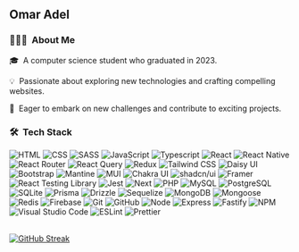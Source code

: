 <h2>Omar  Adel </h2>

### 👨🏻‍💻 &nbsp;About Me

🎓 &nbsp;A computer science student who graduated in 2023.

💡 &nbsp;Passionate about exploring new technologies and crafting compelling websites.

🚀 &nbsp;Eager to embark on new challenges and contribute to exciting projects.

### 🛠 &nbsp;Tech Stack

![HTML](https://img.shields.io/badge/HTML-05122A?style=flat&logo=HTML5)
![CSS](https://img.shields.io/badge/CSS-05122A?style=flat&logo=CSS3&logoColor=1572B6)
![SASS](https://img.shields.io/badge/SASS-05122A?style=flat&logo=SASS&logoColor=1572B6)
![JavaScript](https://img.shields.io/badge/JavaScript-05122A?style=flat&logo=javascript)
![Typescript](https://img.shields.io/badge/Typescript-05122A?style=flat&logo=Typescript)
![React](https://img.shields.io/badge/React-05122A?style=flat&logo=react)
![React Native](https://img.shields.io/badge/React_Native-05122A?logo=react)
![React Router](https://img.shields.io/badge/React_Router-05122A?style=flat&logo=reactrouter)
![React Query](https://img.shields.io/badge/React%20Query-05122A?logo=reactquery)
![Redux](https://img.shields.io/badge/Redux_Toolkit-05122A?style=flat&logo=Redux)
![Tailwind CSS](https://img.shields.io/badge/Tailwind_CSS-05122A?logo=tailwindcss)
![Daisy UI](https://img.shields.io/badge/Daisy_UI-05122A?logo=daisyui)
![Bootstrap](https://img.shields.io/badge/Bootstrap-05122A?logo=bootstrap)
![Mantine](https://img.shields.io/badge/Mantine-05122A?logo=Mantine)
![MUI](https://img.shields.io/badge/MUI-05122A?logo=MUI)
![Chakra UI](https://img.shields.io/badge/Chakra_UI-05122A?logo=chakraui)
![shadcn/ui](https://img.shields.io/badge/shadcn%2Fui-05122A?logo=shadcnui)
![Framer](https://img.shields.io/badge/Framer_Motion-05122A?style=flat&logo=framer)
![React Testing Library](https://img.shields.io/badge/React_Testing_Library-05122A?style=flat&logo=testinglibrary)
![Jest](https://img.shields.io/badge/Jest-05122A?style=flat&logo=Jest)
![Next](https://img.shields.io/badge/Next-05122A?style=flat&logo=nextdotjs)
![PHP](https://img.shields.io/badge/PHP-05122A?style=flat&logo=PHP)
![MySQL](https://img.shields.io/badge/MySQL-05122A?style=flat&logo=MySQL)
![PostgreSQL](https://img.shields.io/badge/PostgreSQL-05122A?style=flat&logo=PostgreSQL)
![SQLite](https://img.shields.io/badge/SQLite-05122A?logo=sqlite)
![Prisma](https://img.shields.io/badge/Prisma-05122A?style=flat&logo=Prisma)
![Drizzle](https://img.shields.io/badge/Drizzle-05122A?logo=drizzle)
![Sequelize](https://img.shields.io/badge/Sequelize-05122A?logo=sequelize)
![MongoDB](https://img.shields.io/badge/MongoDB-05122A?style=flat&logo=MongoDB)
![Mongoose](https://img.shields.io/badge/Mongoose-05122A?style=flat&logo=Mongoose)
![Redis](https://img.shields.io/badge/Redis-05122A?logo=redis)
![Firebase](https://img.shields.io/badge/Firebase-05122A?style=flat&logo=Firebase)
![Git](https://img.shields.io/badge/Git-05122A?style=flat&logo=git)
![GitHub](https://img.shields.io/badge/GitHub-05122A?style=flat&logo=GitHub)
![Node](https://img.shields.io/badge/Node-05122A?style=flat&logo=nodedotjs)
![Express](https://img.shields.io/badge/Express-05122A?style=flat&logo=Express)
![Fastify](https://img.shields.io/badge/Fastify-05122A?style=flat&logo=Fastify)
![NPM](https://img.shields.io/badge/NPM-05122A?style=flat&logo=npm)
![Visual Studio Code](https://custom-icon-badges.demolab.com/badge/Visual%20Studio%20Code-05122A?logo=vsc)
![ESLint](https://img.shields.io/badge/ESLint-05122A?style=flat&logo=ESLint)
![Prettier](https://img.shields.io/badge/Prettier-05122A?style=flat&logo=Prettier)
<br>
<br>

[![GitHub Streak](https://github-readme-streak-stats.herokuapp.com?user=0xOmarAdel&theme=tokyonight&hide_border=true&date_format=j%20M%5B%20Y%5D)](https://git.io/streak-stats)
